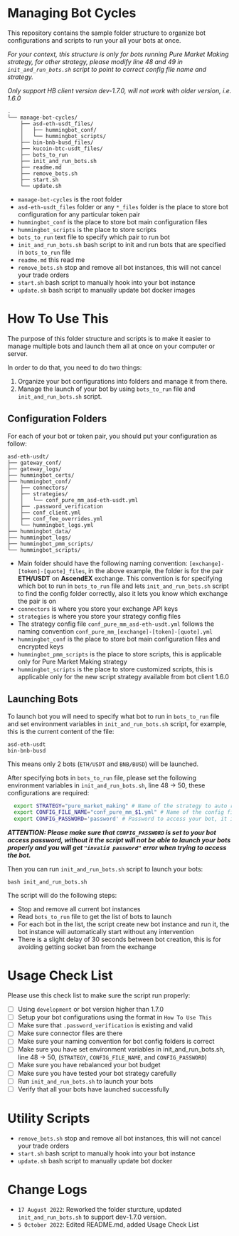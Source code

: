 # Managing Bot Cycles

This repository contains the sample folder structure to organize bot configurations and scripts to run your all your bots at once.

*For your context, this structure is only for bots running Pure Market Making strategy, for other strategy, please modify line 48 and 49 in `init_and_run_bots.sh` script to point to correct config file name and strategy.*

*Only support HB client version dev-1.7.0, will not work with older version, i.e. 1.6.0*

```
.
└── manage-bot-cycles/
    ├── asd-eth-usdt_files/
    │   ├── hummingbot_conf/
    │   └── hummingbot_scripts/
    ├── bin-bnb-busd_files/
    ├── kucoin-btc-usdt_files/
    ├── bots_to_run
    ├── init_and_run_bots.sh
    ├── readme.md
    ├── remove_bots.sh
    ├── start.sh
    └── update.sh
```

- `manage-bot-cycles` is the root folder
- `asd-eth-usdt_files` folder or any `*_files` folder is the place to store bot configuration for any particular token pair
- `hummingbot_conf` is the place to store bot main configuration files
- `hummingbot_scripts` is the place to store scripts
- `bots_to_run` text file to specify which pair to run bot
- `init_and_run_bots.sh` bash script to init and run bots that are specified in `bots_to_run` file
- `readme.md` this read me
- `remove_bots.sh` stop and remove all bot instances, this will not cancel your trade orders
- `start.sh` bash script to manually hook into your bot instance
- `update.sh` bash script to manually update bot docker images

# How To Use This
The purpose of this folder structure and scripts is to make it easier to manage multiple bots and launch them all at once on your computer or server.

In order to do that, you need to do two things:

1. Organize your bot configurations into folders and manage it from there.
2. Manage the launch of your bot by using `bots_to_run` file and `init_and_run_bots.sh` script.

## Configuration Folders
For each of your bot or token pair, you should put your configuration as follow:
```
asd-eth-usdt/
├── gateway_conf/
├── gateway_logs/
├── hummingbot_certs/
├── hummingbot_conf/
│   ├── connectors/
│   ├── strategies/
│   │   └── conf_pure_mm_asd-eth-usdt.yml
│   ├── .password_verification
│   ├── conf_client.yml
│   ├── conf_fee_overrides.yml
│   └── hummingbot_logs.yml
├── hummingbot_data/
├── hummingbot_logs/
├── hummingbot_pmm_scripts/
└── hummingbot_scripts/
```
- Main folder should have the following naming convention: `[exchange]-[token]-[quote]_files`, in the above example, the folder is for the pair **ETH/USDT** on **AscendEX** exchange. This convention is for specifying which bot to run in `bots_to_run` file and lets `init_and_run_bots.sh` script to find the config folder correctly, also it lets you know which exchange the pair is on
- `connectors` is where you store your exchange API keys
- `strategies` is where you store your strategy config files
- The strategy config file `conf_pure_mm_asd-eth-usdt.yml` follows the naming convention `conf_pure_mm_[exchange]-[token]-[quote].yml`
- `hummingbot_conf` is the place to store bot main configuration files and encrypted keys
- `hummingbot_pmm_scripts` is the place to store scripts, this is applicable only for Pure Market Making strategy
- `hummingbot_scripts` is the place to store customized scripts, this is applicable only for the new script strategy available from bot client 1.6.0

## Launching Bots
To launch bot you will need to specify what bot to run in `bots_to_run` file and set environment variables in `init_and_run_bots.sh` script, for example, this is the current content of the file:
```
asd-eth-usdt
bin-bnb-busd
```
This means only 2 bots (`ETH/USDT` and `BNB/BUSD`) will be launched.

After specifying bots in `bots_to_run` file, please set the following environment variables in `init_and_run_bots.sh`, line 48 -> 50, these configurations are required:

```bash
  export STRATEGY="pure_market_making" # Name of the strategy to auto run
  export CONFIG_FILE_NAME="conf_pure_mm_$1.yml" # Name of the config file to auto run, $1 is template for the name of the bots in bots_to_run file
  export CONFIG_PASSWORD='password' # Password to access your bot, it is for the login prompt when you first start the bot
```

***ATTENTION:
Please make sure that `CONFIG_PASSWORD` is set to your bot access password, without it the script will not be able to launch your bots properly and you will get `"invalid password"` error when trying to access the bot.***

 Then you can run `init_and_run_bots.sh` script to launch your bots:
```
bash init_and_run_bots.sh
```
The script will do the following steps:
- Stop and remove all current bot instances
- Read `bots_to_run` file to get the list of bots to launch
- For each bot in the list, the script create new bot instance and run it, the bot instance will automatically start without any intervention
- There is a slight delay of 30 seconds between bot creation, this is for avoiding getting socket ban from the exchange

# Usage Check List
Please use this check list to make sure the script run properly:

- [ ] Using `development` or bot version higher than 1.7.0
- [ ] Setup your bot configurations using the format in `How To Use This`
- [ ] Make sure that `.password_verification` is existing and valid
- [ ] Make sure connector files are there
- [ ] Make sure your naming convention for bot config folders is correct
- [ ] Make sure you have set environment variables in init_and_run_bots.sh, line 48 -> 50, (`STRATEGY`, `CONFIG_FILE_NAME`, and `CONFIG_PASSWORD`)
- [ ] Make sure you have rebalanced your bot budget
- [ ] Make sure you have tested your bot strategy carefully
- [ ] Run `init_and_run_bots.sh` to launch your bots
- [ ] Verify that all your bots have launched successfully

# Utility Scripts
- `remove_bots.sh` stop and remove all bot instances, this will not cancel your trade orders
- `start.sh` bash script to manually hook into your bot instance
- `update.sh` bash script to manually update bot docker

# Change Logs
- `17 August 2022`: Reworked the folder sturcture, updated `init_and_run_bots.sh` to support dev-1.7.0 version.
- `5 October 2022`: Edited README.md, added Usage Check List